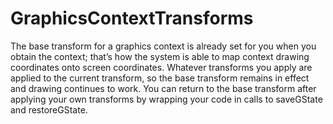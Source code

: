 # GraphicsContextTransforms

The base transform for a graphics context is already set for you when you obtain the context; that’s how the system is able to map context drawing coordinates onto screen coordinates. Whatever transforms you apply are applied to the current transform, so the base transform remains in effect and drawing continues to work. You can return to the base transform after applying your own transforms by wrapping your code in calls to saveGState and restoreGState.
